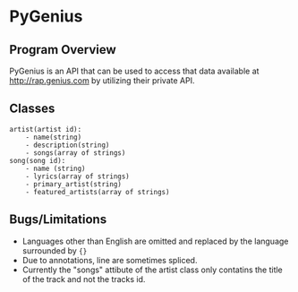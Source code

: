 PyGenius
==========

Program Overview
----------
PyGenius is an API that can be used to access that data available at
http://rap.genius.com by utilizing their private API.

Classes
---------
```
artist(artist id):
    - name(string)
    - description(string)
    - songs(array of strings)
song(song id):
    - name (string)
    - lyrics(array of strings)
    - primary_artist(string)
    - featured_artists(array of strings)
```

Bugs/Limitations
---------
* Languages other than English are omitted and replaced by the
  language surrounded by ```{}```
* Due to annotations, line  are sometimes spliced.
* Currently the "songs" attibute of the artist class only contatins the title of the track and not the tracks id.
